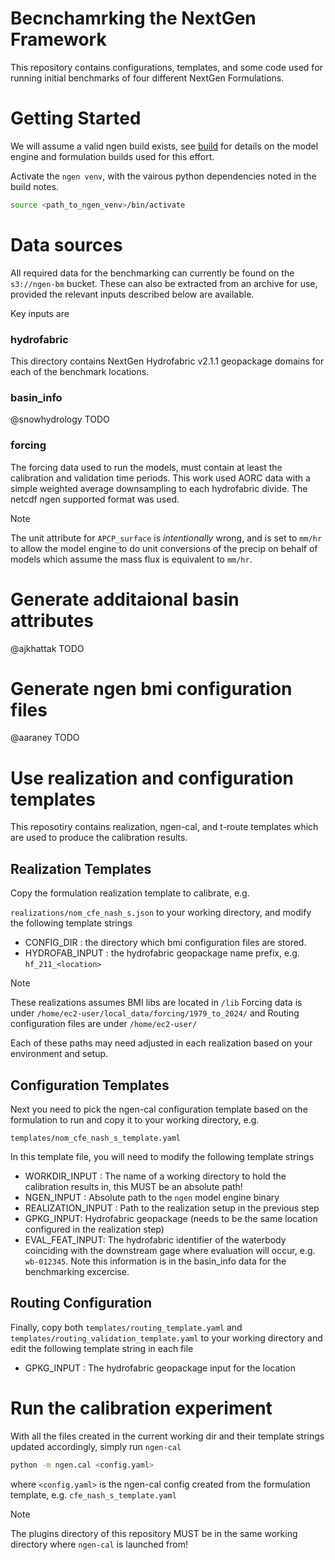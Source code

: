 # Becnchamrking the NextGen Framework

This repository contains configurations, templates, and some code used for running initial benchmarks of four different NextGen Formulations.

# Getting Started

We will assume a valid ngen build exists, see [build](build.md) for details on the model engine and formulation builds used for this effort.

Activate the `ngen venv`, with the vairous python dependencies noted in the build notes.

```sh
source <path_to_ngen_venv>/bin/activate
```

# Data sources
All required data for the benchmarking can currently be found on the `s3://ngen-bm` bucket.  These can also be extracted from an archive for use, provided the relevant inputs described below are available.

Key inputs are
### hydrofabric
This directory contains NextGen Hydrofabric v2.1.1 geopackage domains for each of the benchmark locations.

### basin_info
@snowhydrology TODO

### forcing

The forcing data used to run the models, must contain at least the calibration and validation time periods.  This work used AORC data with a simple weighted average downsampling to each hydrofabric divide.  The netcdf ngen supported format was used.

>[!NOTE]
> The unit attribute for `APCP_surface` is *intentionally* wrong, and is set to `mm/hr` to allow the model engine to do unit conversions of the precip on behalf of models which assume the mass flux is equivalent to `mm/hr`.

# Generate additaional basin attributes
@ajkhattak TODO

# Generate ngen bmi configuration files
@aaraney TODO

# Use realization and configuration templates

This reposotiry contains realization, ngen-cal, and t-route templates which are used to produce the calibration results.

## Realization Templates
Copy the formulation realization template to calibrate, e.g.

`realizations/nom_cfe_nash_s.json` to your working directory, and modify the following template strings

- CONFIG_DIR : the directory which bmi configuration files are stored.
- HYDROFAB_INPUT : the hydrofabric geopackage name prefix, e.g. `hf_211_<location>`

>[!NOTE] 
>These realizations assumes
> BMI libs are located in `/lib`
> Forcing data is under `/home/ec2-user/local_data/forcing/1979_to_2024/`
> and
> Routing configuration files are under `/home/ec2-user/`

Each of these paths may need adjusted in each realization based on your environment and setup.

## Configuration Templates

Next you need to pick the ngen-cal configuration template based on the formulation to run and copy it to your working directory, e.g.

`templates/nom_cfe_nash_s_template.yaml`

In this template file, you will need to modify the following template strings

- WORKDIR_INPUT : The name of a working directory to hold the calibration results in, this MUST be an absolute path!
- NGEN_INPUT : Absolute path to the `ngen` model engine binary
- REALIZATION_INPUT : Path to the realization setup in the previous step
- GPKG_INPUT: Hydrofabric geopackage (needs to be the same location configured in the realization step)
- EVAL_FEAT_INPUT: The hydrofabric identifier of the waterbody coinciding with the downstream gage where evaluation will occur, e.g. `wb-012345`.  Note this information is in the basin_info data for the benchmarking excercise.

## Routing Configuration

Finally, copy both `templates/routing_template.yaml` and `templates/routing_validation_template.yaml` to your working directory and edit the following template string in each file

- GPKG_INPUT : The hydrofabric geopackage input for the location

# Run the calibration experiment

With all the files created in the current working dir and their template strings updated accordingly, simply run `ngen-cal`

```sh
python -m ngen.cal <config.yaml>
```
where `<config.yaml>` is the ngen-cal config created from the formulation template, e.g. `cfe_nash_s_template.yaml`

>[!NOTE]
> The plugins directory of this repository MUST be in the same working directory where `ngen-cal` is launched from!
